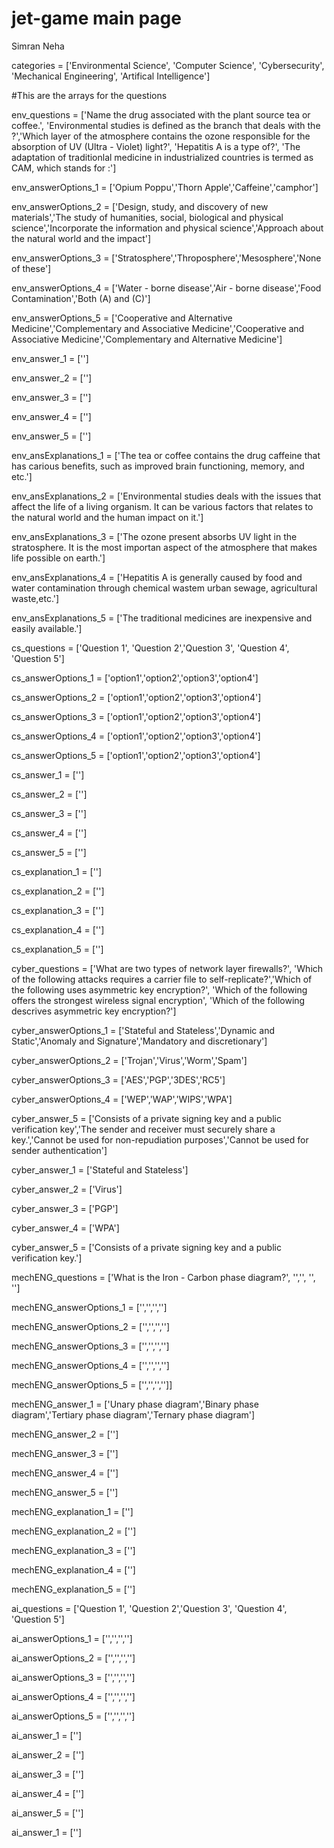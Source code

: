 # jet-game main page
Simran
Neha

categories = ['Environmental Science', 'Computer Science', 'Cybersecurity', 'Mechanical Engineering', 'Artifical Intelligence']

#This are the arrays for the questions

env_questions = ['Name the drug associated with the plant source tea or coffee.', 'Environmental studies is defined as the branch that deals with the ?','Which layer of the atmosphere contains the ozone responsible for the absorption of UV (Ultra - Violet) light?', 'Hepatitis A is a type of?', 'The adaptation of traditionlal medicine in industrialized countries is termed as CAM, which stands for :']

env_answerOptions_1 = ['Opium Poppu','Thorn Apple','Caffeine','camphor']

env_answerOptions_2 = ['Design, study, and discovery of new materials','The study of humanities, social, biological and physical science','Incorporate the information and physical science','Approach about the natural world and the impact']

env_answerOptions_3 = ['Stratosphere','Throposphere','Mesosphere','None of these']

env_answerOptions_4 = ['Water - borne disease','Air - borne disease','Food Contamination','Both (A) and (C)']

env_answerOptions_5 = ['Cooperative and Alternative Medicine','Complementary and Associative Medicine','Cooperative and Associative Medicine','Complementary and Alternative Medicine']

env_answer_1 = ['']

env_answer_2 = ['']

env_answer_3 = ['']

env_answer_4 = ['']

env_answer_5 = ['']

env_ansExplanations_1 = ['The tea or coffee contains the drug caffeine that has carious benefits, such as improved brain functioning, memory, and etc.']

env_ansExplanations_2 = ['Environmental studies deals with the issues that affect the life of a living organism. It can be various factors that relates to the natural world and the human impact on it.']

env_ansExplanations_3 = ['The ozone present absorbs UV light in the stratosphere. It is the most importan aspect of the atmosphere that makes life possible on earth.']

env_ansExplanations_4 = ['Hepatitis A is generally caused by food and water contamination through chemical wastem urban sewage, agricultural waste,etc.']

env_ansExplanations_5 = ['The traditional medicines are inexpensive and easily available.']

cs_questions = ['Question 1', 'Question 2','Question 3', 'Question 4', 'Question 5']

cs_answerOptions_1 = ['option1','option2','option3','option4']

cs_answerOptions_2 = ['option1','option2','option3','option4']

cs_answerOptions_3 = ['option1','option2','option3','option4']

cs_answerOptions_4 = ['option1','option2','option3','option4']

cs_answerOptions_5 = ['option1','option2','option3','option4']

cs_answer_1 = [''] 

cs_answer_2 = [''] 

cs_answer_3 = [''] 

cs_answer_4 = ['']  

cs_answer_5 = [''] 

cs_explanation_1 = ['']

cs_explanation_2 = ['']

cs_explanation_3 = ['']

cs_explanation_4 = ['']

cs_explanation_5 = ['']

cyber_questions = ['What are two types of network layer firewalls?', 'Which of the following attacks requires a carrier file to self-replicate?','Which of the following uses asymmetric key encryption?', 'Which of the following offers the strongest wireless signal encryption', 'Which of the following descrives asymmetric key encryption?']

cyber_answerOptions_1 = ['Stateful and Stateless','Dynamic and Static','Anomaly and Signature','Mandatory and discretionary']

cyber_answerOptions_2 = ['Trojan','Virus','Worm','Spam']

cyber_answerOptions_3 = ['AES','PGP','3DES','RC5']

cyber_answerOptions_4 = ['WEP','WAP','WIPS','WPA']

cyber_answer_5 = ['Consists of a private signing key and a public verification key','The sender and receiver must securely share a key.','Cannot be used for non-repudiation purposes','Cannot be used for sender authentication']

cyber_answer_1 = ['Stateful and Stateless']

cyber_answer_2 = ['Virus']

cyber_answer_3 = ['PGP']

cyber_answer_4 = ['WPA']

cyber_answer_5 = ['Consists of a private signing key and a public verification key.']

mechENG_questions = ['What is the Iron - Carbon phase diagram?', '','', '', '']

mechENG_answerOptions_1 = ['','','','']

mechENG_answerOptions_2 = ['','','','']

mechENG_answerOptions_3 = ['','','','']

mechENG_answerOptions_4 = ['','','','']

mechENG_answerOptions_5 = ['','','','']]

mechENG_answer_1 = ['Unary phase diagram','Binary phase diagram','Tertiary phase diagram','Ternary phase diagram']

mechENG_answer_2 = ['']

mechENG_answer_3 = ['']

mechENG_answer_4 = ['']

mechENG_answer_5 = ['']

mechENG_explanation_1 = ['']

mechENG_explanation_2 = ['']

mechENG_explanation_3 = ['']

mechENG_explanation_4 = ['']

mechENG_explanation_5 = ['']

ai_questions = ['Question 1', 'Question 2','Question 3', 'Question 4', 'Question 5']

ai_answerOptions_1 = ['','','','']

ai_answerOptions_2 = ['','','','']

ai_answerOptions_3 = ['','','','']

ai_answerOptions_4 = ['','','','']

ai_answerOptions_5 = ['','','','']

ai_answer_1 = ['']

ai_answer_2 = ['']

ai_answer_3 = ['']

ai_answer_4 = ['']

ai_answer_5 = ['']

ai_answer_1 = ['']



